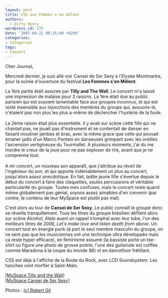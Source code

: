 ```yaml
---
layout: post
title: CSS aux Femmes s'en mêlent
authors:
  - Dirty Henry
wordpress_id: 375
date: '2007-04-22 08:25:00 +0200'
categories:
- Catégories
tags:
- Concert
---
```

Cher Journal,

Mercredi dernier, je suis allé voir Cansei de Ser Sexy à l'Elysée Montmartre, pour la soirée d'ouverture du festival __Les Femmes s'en Mêlent__.

<img348>

La 1ère partie était assurée par __Tilly and The Wall__. Le concert m'a laissé une impression de malaise pour 2 raisons. La 1ère était due au public parisien qui est souvent lamentable face aux groupes inconnus, et qui est resté insensible aux injonctions des membres du groupe qui, avouons-le, n'étaient pas non plus les plus a-même de déclencher l'hystérie de la foule.<br /><br />La 2ème raison était plus essentielle. Il y avait sur scène cette fille qui ne chantait pas, ne jouait pas d'instrument et se contentait de danser en faisant mouliner jambes et bras, avec la même grace que celle qui pouvait émaner jadis d'un Marco Pantani en danseuses grimpant avec les oreilles l'ascension vertigineuse du Tourmallet. A plusieurs moments, j'ai du me mordre le creux de la joue pour ne pas exploser de rire, avant que je ne comprenne tout.<br /><br />A mi-concert, un nouveau son apparaît, que j'attribue au réveil de l'ingénieur du son, et qui apporte indéniablement un plus au concert, jusqu'alors assez anecdotique. En fait, ladite jeune fille s'évertue depuis le début du concert à faire des claquettes, seules percussions et véritable particularité du groupe. Toutes mes confuses, mais le concert reste quand même globalement pas génial, soyons assez aimables d'en convenir (par contre, le contenu de leur MySpace est plutôt pas mal).

<img349>

C'est alors au tour de __Cansei de Ser Sexy__. Le public connaît le groupe donc se réveille tranquillement. Tous les titres du groupe brésilien défilent alors sur scène <i>Alcohol</i>, <i>Alala</i> avant un rappel triomphal avec leur tube, l'un des meilleurs titres de 2006, <i>Let's make love and listen death from above</i>. Un concert tout en énergie punk (à part le seul membre masculin du groupe, on ne sent pas que les musiciennes ont une technique ultra développée mais ça reste hyper efficace), en féminisme assumé (la bassiste porte un tee-shirt où figure une photo de grosse poitrie, l'une des guitariste est coiffée comme Maradona à la coupe du monde 86) et en dancefloor frétillant. 

CSS est déjà à l'affiche de la Route du Rock, avec LCD Soundsystem. Les hanches vont morfler à Saint-Malo.

<a href="http://www.myspace.com/officialtillyandthewall">[MySpace Tilly and the Wall]</a><br /><a href="http://www.myspace.com/canseidesersexy">[MySpace Cansei de Ser Sexy]</a>

Photos : [(c) Robert Gil](http://www.photosconcerts.com/)
